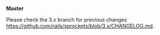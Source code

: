 **Master**

Please check the 3.x branch for previous changes https://github.com/rails/sprockets/blob/3.x/CHANGELOG.md.
